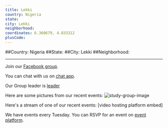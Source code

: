 ```yaml
---
title: Lekki
country: Nigeria
state: 
city: Lekki
neighborhood: 
coordinates: 6.360679, 4.833312
plusCode:
---
```


##Country: Nigeria
##State: 
##City: Lekki
##Neighborhood: 
*****
Join our [Facebook group](https://www.facebook.com/groups/free.code.camp.lekki).

You can chat with us on [chat app]().

Our Group leader is [leader]()

Here are some pictures from our recent events:
![study-group-image]()

Here's a stream of one of our recent events:
[video hosting platform embed]

We have events every Tuesday. You can RSVP for an event on [event platform]().
